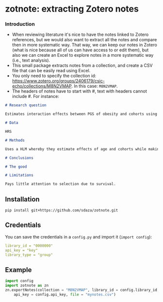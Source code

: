 # zotnote: extracting Zotero notes


### Introduction

- When reviewing literature it's nice to have the notes linked to Zotero references, but we would also want to extract all the notes and compare then in more systematic way. That way, we can keep our notes in Zotero (what is nice because all of us can have access to or edit them), but also we can create an Excel to explore notes in a more systematic way (i.e., text analysis).
- This small package extracts notes from a collection, and create a CSV file that can be easily read using Excel. 
- You only need to specify the collection id: https://www.zotero.org/groups/2406179/csic-echo/collections/M8N2VMAP. In this case: `M8N2VMAP`.
- The headers of notes have to start with #, text with headers cannot include #. For instance: 

```markdown
# Research question

Estimates interaction effects between PGS of obesity and cohorts using HRS.

# Data

HRS

# Methods

Uses a HLM whereby they estimate effects of age and cohorts while making the intercepts and slopes a function of individual factors.

# Conclusions

# The good

# Limitations

Pays little attention to selection due to survival.
```

## Installation

```
pip install git+https://github.com/sdaza/zotnote.git
```

## Credentials

You can save the credentials in a `config.py` and import it (`import config`): 

```yaml
library_id = "0000000"
api_key = "key"
library_type = "group"
```

## Example

```python
import config
import zotnote as zn
zn.exportNotes(collection = "M8N2VMAP", library_id = config.library_id, 
    api_key = config.api_key, file = "mynotes.csv")
```

